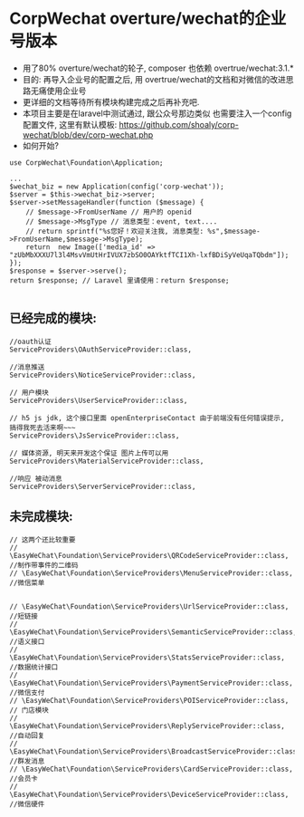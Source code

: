 # CorpWechat overture/wechat的企业号版本
- 用了80% overture/wechat的轮子, composer 也依赖 overtrue/wechat:3.1.*
- 目的: 再导入企业号的配置之后, 用 overtrue/wechat的文档和对微信的改进思路无痛使用企业号
- 更详细的文档等待所有模块构建完成之后再补充吧.
- 本项目主要是在laravel中测试通过, 跟公众号那边类似 也需要注入一个config配置文件, 这里有默认模板: <https://github.com/shoaly/corp-wechat/blob/dev/corp-wechat.php>
- 如何开始?
```
use CorpWechat\Foundation\Application;

...
$wechat_biz = new Application(config('corp-wechat'));
$server = $this->wechat_biz->server;
$server->setMessageHandler(function ($message) {
    // $message->FromUserName // 用户的 openid
    // $message->MsgType // 消息类型：event, text....
    // return sprintf("%s您好！欢迎关注我, 消息类型: %s",$message->FromUserName,$message->MsgType);
    return  new Image(['media_id' => "zUbMbXXXU7l3l4MsvVmUtHrIVUX7zbSO0OAYktfTCI1Xh-lxfBDiSyVeUqaTQbdm"]);
});
$response = $server->serve();
return $response; // Laravel 里请使用：return $response;


```
## 已经完成的模块: 

```
//oauth认证
ServiceProviders\OAuthServiceProvider::class,

//消息推送
ServiceProviders\NoticeServiceProvider::class,

// 用户模块
ServiceProviders\UserServiceProvider::class,

// h5 js jdk, 这个接口里面 openEnterpriseContact 由于前端没有任何错误提示, 搞得我死去活来啊~~~
ServiceProviders\JsServiceProvider::class,

// 媒体资源, 明天来开发这个保证 图片上传可以用
ServiceProviders\MaterialServiceProvider::class,

//响应 被动消息
ServiceProviders\ServerServiceProvider::class,
```
## 未完成模块:
```
// 这两个还比较重要
// \EasyWeChat\Foundation\ServiceProviders\QRCodeServiceProvider::class, //制作带事件的二维码
// \EasyWeChat\Foundation\ServiceProviders\MenuServiceProvider::class, //微信菜单


// \EasyWeChat\Foundation\ServiceProviders\UrlServiceProvider::class, //短链接
// \EasyWeChat\Foundation\ServiceProviders\SemanticServiceProvider::class, //语义接口
// \EasyWeChat\Foundation\ServiceProviders\StatsServiceProvider::class, //数据统计接口
// \EasyWeChat\Foundation\ServiceProviders\PaymentServiceProvider::class, //微信支付
// \EasyWeChat\Foundation\ServiceProviders\POIServiceProvider::class, // 门店模块
// \EasyWeChat\Foundation\ServiceProviders\ReplyServiceProvider::class, //自动回复
// \EasyWeChat\Foundation\ServiceProviders\BroadcastServiceProvider::class, //群发消息
// \EasyWeChat\Foundation\ServiceProviders\CardServiceProvider::class, //会员卡
// \EasyWeChat\Foundation\ServiceProviders\DeviceServiceProvider::class, //微信硬件

```

